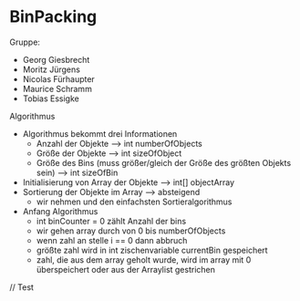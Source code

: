 # BinPacking

Gruppe: 

 - Georg Giesbrecht
 - Moritz Jürgens
 - Nicolas Fürhaupter
 - Maurice Schramm
 - Tobias Essigke
 
Algorithmus

- Algorithmus bekommt drei Informationen
   - Anzahl der Objekte --> int numberOfObjects
   - Größe der Objekte --> int sizeOfObject
   - Größe des Bins (muss größer/gleich der Größe des größten Objekts sein) --> int sizeOfBin
- Initialisierung von Array der Objekte --> int[] objectArray
- Sortierung der Objekte im Array --> absteigend
   - wir nehmen und den einfachsten Sortieralgorithmus
- Anfang Algorithmus
    - int binCounter = 0 zählt Anzahl der bins
    - wir gehen array durch von 0 bis numberOfObjects
    - wenn zahl an stelle i == 0 dann abbruch
    - größte zahl wird in int zischenvariable currentBin gespeichert
    - zahl, die aus dem array geholt wurde, wird im array mit 0 überspeichert oder aus der Arraylist gestrichen
	
// Test
